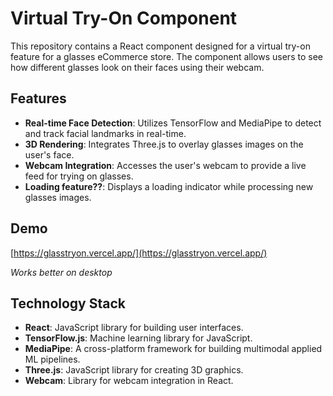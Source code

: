 # Virtual Try-On Component

This repository contains a React component designed for a virtual try-on feature for a glasses eCommerce store. The component allows users to see how different glasses look on their faces using their webcam.

## Features

- **Real-time Face Detection**: Utilizes TensorFlow and MediaPipe to detect and track facial landmarks in real-time.
- **3D Rendering**: Integrates Three.js to overlay glasses images on the user's face.
- **Webcam Integration**: Accesses the user's webcam to provide a live feed for trying on glasses.
- **Loading feature??**: Displays a loading indicator while processing new glasses images.

## Demo

[https://glasstryon.vercel.app/](https://glasstryon.vercel.app/) 

*Works better on desktop*
## Technology Stack

- **React**: JavaScript library for building user interfaces.
- **TensorFlow.js**: Machine learning library for JavaScript.
- **MediaPipe**: A cross-platform framework for building multimodal applied ML pipelines.
- **Three.js**: JavaScript library for creating 3D graphics.
- **Webcam**: Library for webcam integration in React.

